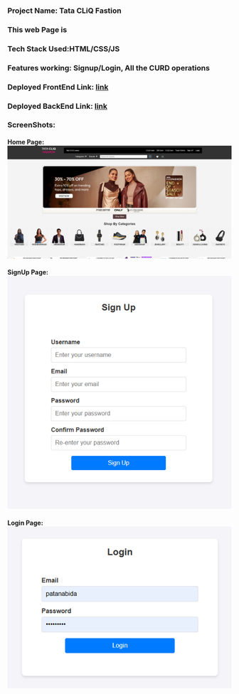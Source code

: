 ### Project Name: Tata CLiQ Fastion
### This web Page is 

### Tech Stack Used:HTML/CSS/JS

### Features working: Signup/Login, All the CURD operations

### Deployed FrontEnd Link: [link](https://patanabida.github.io/TataCliqProject/)

### Deployed BackEnd Link: [link](https://keen-abundant-thread.glitch.me/)

### ScreenShots:
#### Home Page: ![HomePage](./Assests/screenshots/tatacliq1.png)

#### SignUp Page: ![SignUpPAge](./Assests/screenshots/image.png)

#### Login Page:![LoginPage](./Assests/screenshots/login.png)
